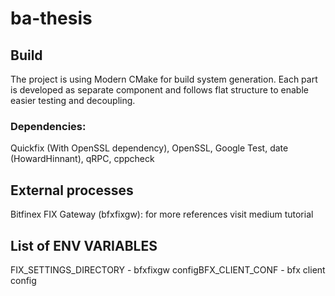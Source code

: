 # ba-thesis

## Build
The project is using Modern CMake for build system generation. Each part is developed as separate component and follows flat structure to enable easier testing and decoupling.
### Dependencies:
Quickfix (With OpenSSL dependency), OpenSSL, Google Test, date (HowardHinnant),
qRPC, cppcheck

## External processes
Bitfinex FIX Gateway (bfxfixgw): for more references visit medium tutorial

## List of ENV VARIABLES
FIX_SETTINGS_DIRECTORY - bfxfixgw configBFX_CLIENT_CONF - bfx client config
